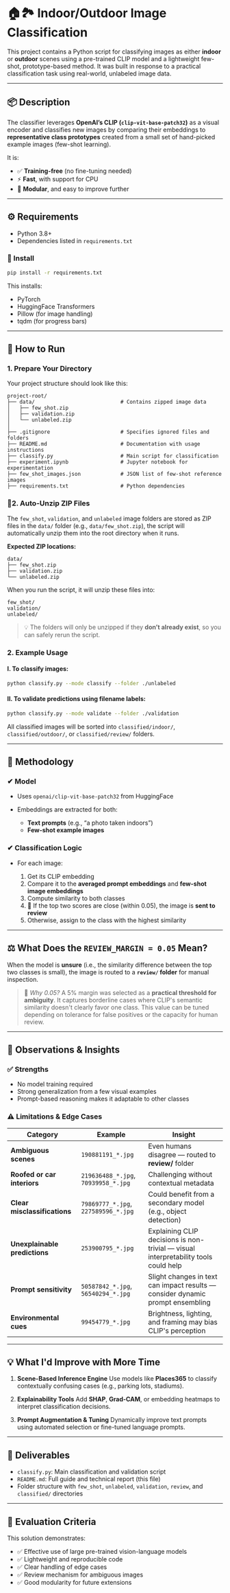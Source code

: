 # 🏠🏞 Indoor/Outdoor Image Classification

This project contains a Python script for classifying images as either **indoor** or **outdoor** scenes using a pre-trained CLIP model and a lightweight few-shot, prototype-based method. It was built in response to a practical classification task using real-world, unlabeled image data.

---

## 📦 Description

The classifier leverages **OpenAI’s CLIP (`clip-vit-base-patch32`)** as a visual encoder and classifies new images by comparing their embeddings to **representative class prototypes** created from a small set of hand-picked example images (few-shot learning).

It is:

* ✅ **Training-free** (no fine-tuning needed)
* ⚡ **Fast**, with support for CPU
* 🔧 **Modular**, and easy to improve further

---

## ⚙️ Requirements

* Python 3.8+
* Dependencies listed in `requirements.txt`

### 🔧 Install

```bash
pip install -r requirements.txt
```

This installs:

* PyTorch
* HuggingFace Transformers
* Pillow (for image handling)
* tqdm (for progress bars)

---

## 🚀 How to Run

### 1. Prepare Your Directory

Your project structure should look like this:

```
project-root/
├── data/                            # Contains zipped image data
│   ├── few_shot.zip
│   ├── validation.zip
│   └── unlabeled.zip
│
├── .gitignore                       # Specifies ignored files and folders
├── README.md                        # Documentation with usage instructions
├── classify.py                      # Main script for classification
├── experiment.ipynb                 # Jupyter notebook for experimentation
├── few_shot_images.json             # JSON list of few-shot reference images
├── requirements.txt                 # Python dependencies
```

### 📂2. Auto-Unzip ZIP Files

The `few_shot`, `validation`, and `unlabeled` image folders are stored as ZIP files in the `data/` folder (e.g., `data/few_shot.zip`), the script will automatically unzip them into the root directory when it runs.

**Expected ZIP locations:**

```
data/
├── few_shot.zip
├── validation.zip
└── unlabeled.zip
```

When you run the script, it will unzip these files into:

```
few_shot/
validation/
unlabeled/
```

> 💡 The folders will only be unzipped if they **don’t already exist**, so you can safely rerun the script.


### 2. Example Usage

#### I. To classify images:

```bash
python classify.py --mode classify --folder ./unlabeled
```

#### II. To validate predictions using filename labels:

```bash
python classify.py --mode validate --folder ./validation
```

All classified images will be sorted into `classified/indoor/`, `classified/outdoor/`, or `classified/review/` folders.

---

## 🧠 Methodology

### ✔ Model

* Uses `openai/clip-vit-base-patch32` from HuggingFace
* Embeddings are extracted for both:

  * **Text prompts** (e.g., “a photo taken indoors”)
  * **Few-shot example images**

### ✔ Classification Logic

* For each image:

  1. Get its CLIP embedding
  2. Compare it to the **averaged prompt embeddings** and **few-shot image embeddings**
  3. Compute similarity to both classes
  4. 🔄 If the top two scores are close (within 0.05), the image is **sent to review**
  5. Otherwise, assign to the class with the highest similarity

---

## ⚖️ What Does the `REVIEW_MARGIN = 0.05` Mean?

When the model is **unsure** (i.e., the similarity difference between the top two classes is small), the image is routed to a **`review/` folder** for manual inspection.

> 🧠 *Why 0.05?*
> A 5% margin was selected as a **practical threshold for ambiguity**. It captures borderline cases where CLIP's semantic similarity doesn't clearly favor one class. This value can be tuned depending on tolerance for false positives or the capacity for human review.

---

## 🧪 Observations & Insights

### ✅ Strengths

* No model training required
* Strong generalization from a few visual examples
* Prompt-based reasoning makes it adaptable to other classes

### ⚠️ Limitations & Edge Cases

| Category                      | Example                             | Insight                                                                             |
| ----------------------------- | ----------------------------------- | ----------------------------------------------------------------------------------- |
| **Ambiguous scenes**          | `190881191_*.jpg`                   | Even humans disagree — routed to **review/** folder                                 |
| **Roofed or car interiors**   | `219636488_*.jpg`, `70939958_*.jpg` | Challenging without contextual metadata                                             |
| **Clear misclassifications**  | `79869777_*.jpg`, `227589596_*.jpg` | Could benefit from a secondary model (e.g., object detection)                       |
| **Unexplainable predictions** | `253900795_*.jpg`                   | Explaining CLIP decisions is non-trivial — visual interpretability tools could help |
| **Prompt sensitivity**        | `50587842_*.jpg`, `56540294_*.jpg`  | Slight changes in text can impact results — consider dynamic prompt ensembling      |
| **Environmental cues**        | `99454779_*.jpg`                    | Brightness, lighting, and framing may bias CLIP's perception                        |

---

## 💡 What I'd Improve with More Time

1. **Scene-Based Inference Engine**
   Use models like **Places365** to classify contextually confusing cases (e.g., parking lots, stadiums).

2. **Explainability Tools**
   Add **SHAP**, **Grad-CAM**, or embedding heatmaps to interpret classification decisions.

3. **Prompt Augmentation & Tuning**
   Dynamically improve text prompts using automated selection or fine-tuned language prompts.

---

## 📁 Deliverables

* `classify.py`: Main classification and validation script
* `README.md`: Full guide and technical report (this file)
* Folder structure with `few_shot`, `unlabeled`, `validation`, `review`, and `classified/` directories

---

## 🏁 Evaluation Criteria

This solution demonstrates:

* ✅ Effective use of large pre-trained vision-language models
* ✅ Lightweight and reproducible code
* ✅ Clear handling of edge cases
* ✅ Review mechanism for ambiguous images
* ✅ Good modularity for future extensions